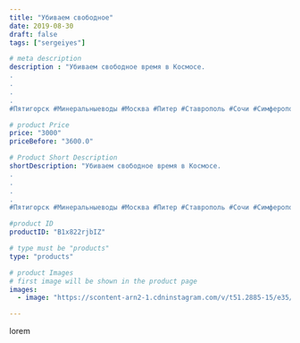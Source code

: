 ```yaml
---
title: "Убиваем свободное"
date: 2019-08-30
draft: false
tags: ["sergeiyes"]

# meta description
description : "Убиваем свободное время в Космосе.
.
.
.
.
#Пятигорск #Минеральныеводы #Москва #Питер #Ставрополь #Сочи #Симферополь #Севастополь #УФО #Анапа #Краснодар #Екатер"

# product Price
price: "3000"
priceBefore: "3600.0"

# Product Short Description
shortDescription: "Убиваем свободное время в Космосе.
.
.
.
.
#Пятигорск #Минеральныеводы #Москва #Питер #Ставрополь #Сочи #Симферополь #Севастополь #УФО #Анапа #Краснодар #Екатеринбург #Челябинск #Ессентуки #Железноводск #Кисловодск #бизнес #Ростовнадону #gruppazahvata #крым #sergeystar  #Волгоград"

#product ID
productID: "B1x822rjbIZ"

# type must be "products"
type: "products"

# product Images
# first image will be shown in the product page
images:
  - image: "https://scontent-arn2-1.cdninstagram.com/v/t51.2885-15/e35/67522347_476834769826888_6912320341715728496_n.jpg?tp=1&_nc_ht=scontent-arn2-1.cdninstagram.com&_nc_cat=104&_nc_ohc=3TxmBpir1csAX81UIJa&ccb=7-4&oh=260c21089e9f7c109dfd5eba63e3f904&oe=6084A139&_nc_sid=86f79a&ig_cache_key=MjEyMTc0NDU1MTgyMzM4OTIwOQ%3D%3D.2-ccb7-4"

---
```

lorem
